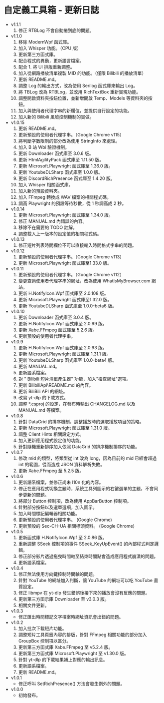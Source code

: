 # 自定義工具箱 - 更新日誌

- v1.1.1
  1. 修正 RTBLog 不會自動捲到底的問題。 
- v1.1.0
  1. 移除 ModernWpf 函式庫。
  2. 加入 Whisper 功能。（CPU 版）
  3. 更新第三方函式庫。
  4. 配合程式的異動，更新語言檔案。
  5. 配合 1. 將 UI 排版重新調整。
  6. 加入從網路播放清單複製 MID 的功能。（僅限 Bilibili 的播放清單） 
  7. 更新 README.md。
  8. 調整 Log 的輸出方式，改為使用 Serilog 函式庫來輸出 Log。
  9. 將 TBLog 改為 RTBLog，並改用 RichTextBox 重新實現功能。
  10. 調整開啟資料夾按鈕位置，並新增開啟 Temp、Models 等資料夾的按鈕。
  12. 加入與使用者代理字串的新欄位，並提供自行設定的功能。
  13. 加入新的 Bilibili 風險控制機制的實做。
- v1.0.15
  1. 更新 README.md。
  2. 更新預設的使用者代理字串。（Google Chrome v115）
  3. 將判斷字數限制的部分改為使用 StringInfo 來處理。
  4. 加入 B 站 Wbi 驗證機制。
  5. 更新 Downloader 函式庫至 3.0.6 版。
  6. 更新 HtmlAgilityPack 函式庫至 1.11.50 版。
  7. 更新 Microsoft.Playwright 函式庫至 1.36.0 版。
  8. 更新 YoutubeDLSharp 函式庫至 1.0.0 版。
  9. 更新 DiscordRichPresence 函式庫至 1.4.20 版。
  10. 加入 Whisper 相關函式庫。
  11. 加入新的預設資料夾。
  12. 加入 FFmpeg 轉換成 WAV 檔案的相關程式碼。
  13. 調高 Playwright 的預設等待秒數，從 1 秒調高成 2 秒。
- v1.0.14
  1. 更新 Microsoft.Playwright 函式庫至 1.34.0 版。
  2. 修正 MANUAL.md 內錯誤的內容。
  3. 移除不在需要的 TODO 註解。
  4. 調整載入上一版本的設定值的相關程式碼。
- v1.0.13
  1. 修正短片列表時間欄位不可以直接輸入時間格式字串的問題。
- v1.0.12
  1. 更新預設的使用者代理字串。（Google Chrome v113）
  2. 更新 Microsoft.Playwright 函式庫至1.33.0 版。
- v1.0.11
  1. 更新預設的使用者代理字串。（Google Chrome v112）
  2. 變更查詢使用者代理字串的網址，改為使用 WhatIsMyBrowser.com 網站。
  3. 更新 H.NotifyIcon.Wpf 函式庫至 2.0.108 版。
  4. 更新 Microsoft.Playwright 函式庫至1.32.0 版。
  5. 更新 YoutubeDLSharp 函式庫至 1.0.0-beta6 版。
- v1.0.10
  1. 更新 Downloader 函式庫至 3.0.4 版。
  2. 更新 H.NotifyIcon.Wpf 函式庫至 2.0.99 版。
  3. 更新 Xabe.FFmpeg 函式庫至 5.2.6 版。
  4. 更新預設的使用者代理字串。
- v1.0.9
  1. 更新 H.NotifyIcon.Wpf 函式庫至 2.0.93 版。
  2. 更新 Microsoft.Playwright 函式庫至 1.31.1 版。
  3. 更新 YoutubeDLSharp 函式庫至 1.0.0-beta4 版。
  4. 更新 MANUAL.md。
  5. 更新語系檔案。
  6. 對 " Bilibili 短片清單產生器" 功能，加入"檢查網址"選項。
  7. 更新 BilibiliApi\README.md 的內容。
  8. 更新 BiliBili API 的網址。
  9. 改寫 yt-dlp 的下載方式。
  10. 調整 *.csproj 的設定，在發布時輸出 CHANGELOG.md 以及 MANUAL.md 等檔案。
- v1.0.8
  1. 針對 DataGrid 的排序機制，調整播放時的選取播放項目的策略。
  2. 更新 Microsoft.Playwright 函式庫至 1.31.0 版。
  3. 調整 Client Hints 相關設定方式。
  4. 加入更新應用程式設定值的功能。
  5. 針對隨機重新排序加入依照 DataGrid 的排序機制排序的功能。
- v1.0.7
  1. 修改 mid 的類型，將類型從 int 改為 long，因為目前的 mid 已經會超過 int 的範圍，從而造成 JSON 資料解析失敗。
  2. 更新 Xabe.FFmpeg 至 5.2.5 版。
- v1.0.6
  1. 更新語系檔案，並修正尚未 l10n 化的內容。
  2. 修正在應用程式切換主題時，系統工具列圖示的右鍵選單的主題，不會同步更新的問題。
  3. 將部分 Button 控制項，改為使用 AppBarButton 控制項。
  4. 針對部分按鈕以及選單選項，加入圖示。
  5. 加入時間標記編輯器相關功能。
  6. 更新預設的使用者代理字串。 (Google Chrome)
  7. 更新預設的 Sec-CH-UA 相關標頭資料。 (Google Chrome)
- v1.0.5
  1. 更新函式庫 H.NotifyIcon.Wpf 至 2.0.86 版。
  2. 重新調整 SSeek 控制項的事件 SSeek_KeyUpEvent() 的內部程式判定邏輯。
  3. 修正部分影片透過拖曳時間軸至結束時間點會造成應用程式崩潰的問題。
  4. 更新語系檔案。
- v1.0.4
  1. 修正無法使用方向鍵控制時間軸的問題。
  2. 針對 YouTube 的網址加入判斷，讓 YouTube 的網址可以吃 YouTube 畫質設定。
  3. 修正 libmpv 在 yt-dlp 發生錯誤後接下來的播放會沒有反應的問題。
  4. 更新第三方函示庫 Downloader 至 v3.0.3 版。
  5. 相關文件更新。
- v1.0.3
  - 修正匯出時間標記文字檔案時網址資訊會出錯的問題。
- v1.0.2
  1. 加入批次下載短片功能。
  2. 調整短片工具頁籤內容的排版，針對 FFmpeg 相關功能的部分加入 GroupBox 控制項以區分。
  3. 更新第三方函式庫 Xabe.FFmpeg 至 v5.2.4 版。
  4. 更新第三方函式庫 Microsoft.Playwright 至 v1.30.0 版。
  5. 針對 yt-dlp 的下載結果補上對應的輸出訊息。
  6. 更新語系檔案。
  7. 更新 README.md。
- v1.0.1
  - 修正呼叫 SetRichPresence() 方法會發生例外的問題。
- v1.0.0
  - 初始發布。